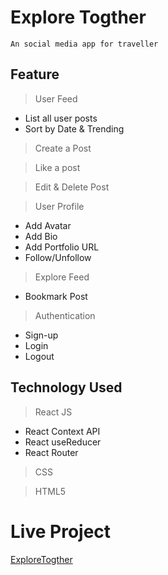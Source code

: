 # Explore Togther
    An social media app for traveller

## Feature
>User Feed
* List all user posts
* Sort by Date & Trending

>Create a Post

>Like a post

>Edit & Delete Post

>User Profile

* Add Avatar
* Add Bio
* Add Portfolio URL
* Follow/Unfollow

>Explore Feed
* Bookmark Post
>Authentication
* Sign-up
* Login
* Logout

## Technology Used
> React JS
* React Context API
* React useReducer
* React Router

> CSS

> HTML5

# Live Project
[ExploreTogther](https://exploretogther.netlify.app/login)
